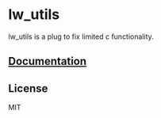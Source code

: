 lw_utils
===============

lw_utils is a plug to fix limited c functionality.

## [Documentation](documentation/html/index.md)

## License
MIT